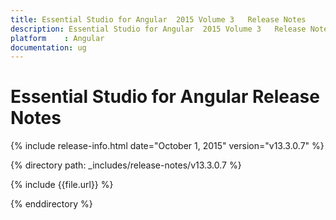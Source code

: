 ```yaml
---
title: Essential Studio for Angular  2015 Volume 3   Release Notes  
description: Essential Studio for Angular  2015 Volume 3   Release Notes  
platform 	: Angular
documentation: ug
---
```


# Essential Studio for Angular  Release Notes  

{% include release-info.html date="October 1, 2015"  version="v13.3.0.7" %} 


{% directory path: _includes/release-notes/v13.3.0.7 %}

{% include {{file.url}} %}

{% enddirectory %}